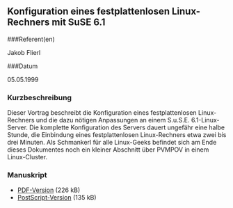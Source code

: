 ## Konfiguration eines festplattenlosen Linux-Rechners mit SuSE 6.1

###Referent(en)

 Jakob Flierl

###Datum

 05.05.1999

### Kurzbeschreibung

 Dieser Vortrag beschreibt die Konfiguration eines festplattenlosen Linux-Rechners und die dazu nötigen Anpassungen an einem S.u.S.E. 6.1-Linux-Server. Die komplette Konfiguration des Servers dauert ungefähr eine halbe Stunde, die Einbindung eines festplattenlosen Linux-Rechners etwa zwei bis drei Minuten. Als Schmankerl für alle Linux-Geeks befindet sich am Ende dieses Dokumentes noch ein kleiner Abschnitt über PVMPOV in einem Linux-Cluster.

### Manuskript

* [PDF-Version](/download/Vortraege/diskless_suse.pdf) (226 kB)
* [PostScript-Version](/download/Vortraege/diskless_suse.ps) (135 kB)

